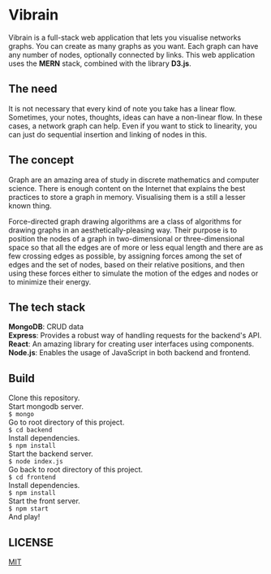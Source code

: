 # Vibrain

Vibrain is a full-stack web application that lets you visualise networks graphs. You can create as many graphs as you want. Each graph can have any number of nodes, optionally connected by links. This web application uses the **MERN** stack, combined with the library **D3.js**.

## The need

It is not necessary that every kind of note you take has a linear flow. Sometimes, your notes, thoughts, ideas can have a non-linear flow. In these cases, a network graph can help. Even if you want to stick to linearity, you can just do sequential insertion and linking of nodes in this.

## The concept

Graph are an amazing area of study in discrete mathematics and computer science. There is enough content on the Internet that explains the best practices to store a graph in memory. Visualising them is a still a lesser known thing. 

Force-directed graph drawing algorithms are a class of algorithms for drawing graphs in an aesthetically-pleasing way. Their purpose is to position the nodes of a graph in two-dimensional or three-dimensional space so that all the edges are of more or less equal length and there are as few crossing edges as possible, by assigning forces among the set of edges and the set of nodes, based on their relative positions, and then using these forces either to simulate the motion of the edges and nodes or to minimize their energy.

## The tech stack

**MongoDB**: CRUD data <br/>
**Express**: Provides a robust way of handling requests for the backend's API. <br/>
**React**: An amazing library for creating user interfaces using components. <br/>
**Node.js**: Enables the usage of JavaScript in both backend and frontend. <br/>

## Build 
Clone this repository. <br/>
Start mongodb server. <br/>
`$ mongo`<br/>
Go to root directory of this project. <br/>
`$ cd backend` <br/>
Install dependencies. <br/>
`$ npm install` <br/>
Start the backend server. <br/>
`$ node index.js` <br/>
Go back to root directory of this project. <br/>
`$ cd frontend` <br/>
Install dependencies. <br/>
`$ npm install` <br/>
Start the front server. <br/>
`$ npm start` <br/>
And play!

## LICENSE
[MIT](https://github.com/viveknathani/vibrain/blob/master/LICENSE)
